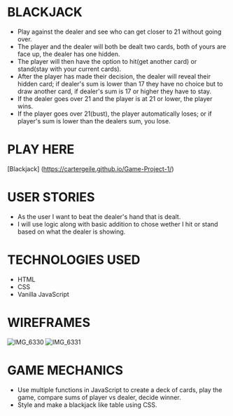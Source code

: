 # BLACKJACK
- Play against the dealer and see who can get closer to 21 without going over.
- The player and the dealer will both be dealt two cards, both of yours are face up, the dealer has one hidden.
- The player will then have the option to hit(get another card) or stand(stay with your current cards).
- After the player has made their decision, the dealer will reveal their hidden card; if dealer's sum is lower than 17 they have no choice but to draw another card, if dealer's sum is 17 or higher they have to stay.
- If the dealer goes over 21 and the player is at 21 or lower, the player wins.
- If the player goes over 21(bust), the player automatically loses; or if player's sum is lower than the dealers sum, you lose.

# PLAY HERE
[Blackjack] (https://cartergeile.github.io/Game-Project-1/)
# USER STORIES
- As the user I want to beat the dealer's hand that is dealt.
- I will use logic along with basic addition to chose wether I hit or stand based on what the dealer is showing.

# TECHNOLOGIES USED
- HTML
- CSS
- Vanilla JavaScript


# WIREFRAMES
![IMG_6330](https://user-images.githubusercontent.com/120063867/209583477-9c49991e-ed8f-4085-9989-a2a41090736e.jpg)
![IMG_6331](https://user-images.githubusercontent.com/120063867/209583504-3d207bf5-9e7c-4785-87d1-153d67aac490.jpg)

# GAME MECHANICS
- Use multiple functions in JavaScript to create a deck of cards, play the game, compare sums of player vs dealer, decide winner.
- Style and make a blackjack like table using CSS.
